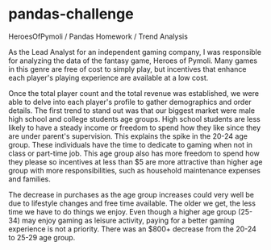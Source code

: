 # pandas-challenge
HeroesOfPymoli / Pandas Homework / Trend Analysis

As the Lead Analyst for an independent gaming company, I was responsible for analyzing the data of the fantasy game, Heroes of Pymoli.
Many games in this genre are free of cost to simply play, but incentives that enhance each player's playing experience are available at a low cost.

Once the total player count and the total revenue was established, we were able to delve into each player's profile to gather demographics and order details. The first trend to stand out was that our biggest market were male high school and college students age groups. High school students are less likely to have a steady income or freedom to spend how they like since they are under parent's supervision. This explains the spike in the 20-24 age group. These individuals have the time to dedicate to gaming when not in class or part-time job. This age group also has more freedom to spend how they please so incentives at less than $5 are more attractive than higher age group with more responsibilities, such as household maintenance expenses and families.

The decrease in purchases as the age group increases could very well be due to lifestyle changes and free time available. The older we get, the less time we have to do things we enjoy. Even though a higher age group (25-34) may enjoy gaming as leisure activity, paying for a better gaming experience is not a priority. There was an $800+ decrease from the 20-24 to 25-29 age group.


